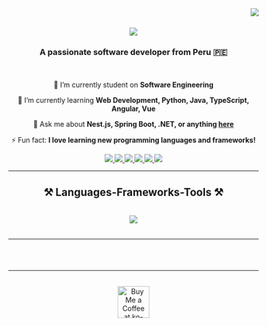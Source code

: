 <img align="right" src="https://visitor-badge.laobi.icu/badge?page_id=angelpro17.angelpro17" />

<h1 align="center">
    <img src="https://readme-typing-svg.herokuapp.com/?font=Righteous&size=35&center=true&vCenter=true&width=500&height=70&duration=4000&lines=Hi+There!+👋;+I'm+Luis+Angel+Anampa!;" />
</h1>

<h3 align="center">A passionate software developer from Peru 🇵🇪</h3>

<br/>

<div align="center">
 
 🔭 I’m currently student on **Software Engineering**
 
 🌱 I’m currently learning **Web Development, Python, Java, TypeScript, Angular, Vue**

💬 Ask me about **Nest.js, Spring Boot, .NET, or anything [here](https://github.com/angelpro17/angelpro17/issues)**

⚡ Fun fact: **I love learning new programming languages and frameworks!**

 </div>
 
<div align="center"> 
  <a href="mailto:anampalavadoluisangel@gmail.com">
    <img src="https://img.shields.io/badge/Gmail-333333?style=for-the-badge&logo=gmail&logoColor=red" />
  </a>
  <a href="https://linkedin.com/in/luis-angel-anampa-lavado-a45345295" target="_blank">
    <img src="https://img.shields.io/badge/LinkedIn-0077B5?style=for-the-badge&logo=linkedin&logoColor=white" target="_blank" />
  </a>
  <a href="https://x.com/AnampaLavado" target="_blank">
     <img src="https://img.shields.io/badge/Twitter-1DA1F2?style=for-the-badge&logo=twitter&logoColor=white" target="_blank" />
  </a>
  <a href="https://www.instagram.com/angel_anampa_/?hl=es" target="_blank">
     <img src="https://img.shields.io/badge/Instagram-E4405F?style=for-the-badge&logo=instagram&logoColor=white" target="_blank" />
  </a>
  <a href="https://github.com/angelpro17" target="_blank">
     <img src="https://img.shields.io/badge/GitHub-333333?style=for-the-badge&logo=github&logoColor=white" target="_blank" />
  </a>
  <a href="https://github.com/angelpro17?tab=repositories" target="_blank">
     <img src="https://img.shields.io/badge/Portfolio-FF5722?style=for-the-badge&logo=todoist&logoColor=white" target="_blank" />
  </a>
</div>

<hr/>
 
<h2 align="center">⚒️ Languages-Frameworks-Tools ⚒️</h2>
<br/>
<div align="center">
    <img src="https://skillicons.dev/icons?i=python,java,typescript,angular,vue,nodejs,html,css,javascript,git" /><br>
</div>

<br/>
<hr/>


<br/><br/>

<hr/>

<br/>

<div align="center">
<a href='https://ko-fi.com/V7V4RAK9C' target='_blank'><img height='64' style='border:0px;height:64px;' src='https://storage.ko-fi.com/cdn/kofi1.png?v=3' border='0' alt='Buy Me a Coffee at ko-fi.com' /></a>
</div>

<br/>
